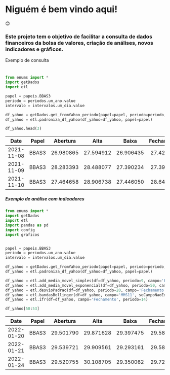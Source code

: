 # Niguém é bem vindo aqui!
😊


### Este projeto tem o objetivo de facilitar a consulta de dados financeiros da bolsa de valores, criação de análises, novos indicadores e gráficos.


Exemplo de consulta
#
```python
from enums import *
import getDados
import etl

papel = papeis.BBAS3
periodo = periodos.um_ano.value
intervalo = intervalos.um_dia.value

df_yahoo = getDados.get_fromYahoo_periodo(papel=papel, periodo=periodo, intervalo=intervalo)
df_yahoo = etl.padroniza_df_yahoo(df_yahoo=df_yahoo, papel=papel)

df_yahoo.head(3)
```

|    Date    | Papel |  Abertura |    Alta   |   Baixa   | Fechamento |  Volume  |
|:----------:|:-----:|:---------:|:---------:|:---------:|:----------:|:--------:|
| 2021-11-08 | BBAS3 | 26.980865 | 27.594912 | 26.906435 |  27.427444 |  7979400 |
| 2021-11-09 | BBAS3 | 28.283393 | 28.488077 | 27.390234 |  27.390234 | 20778600 |
| 2021-11-10 | BBAS3 | 27.464658 | 28.906738 | 27.446050 |  28.646235 | 20395200 |

##### Exemplo de análise com indicadores

```python
from enums import *
import getDados
import etl
import pandas as pd
import config
import graficos


papel = papeis.BBAS3
periodo = periodos.um_ano.value
intervalo = intervalos.um_dia.value

df_yahoo = getDados.get_fromYahoo_periodo(papel=papel, periodo=periodo, intervalo=intervalo)
df_yahoo = etl.padroniza_df_yahoo(df_yahoo=df_yahoo, papel=papel)

df_yahoo = etl.add_media_movel_simples(df=df_yahoo, periodo=9, campo='Fechamento')
df_yahoo = etl.add_media_movel_exponencial(df=df_yahoo, periodo=50, campo='Fechamento')
df_yahoo = etl.desvioPadrao(df=df_yahoo, periodo=20, campo='Fechamento')
df_yahoo = etl.bandasBollinger(df=df_yahoo, campo='MMS11', seCampoNaoExiste=True)
df_yahoo = etl.ifr(df=df_yahoo, campo='Fechamento', periodo=14)

df_yahoo[50:53]
```

|    Date    | Papel |  Abertura |    Alta   |   Baixa   | Fechamento |  Volume  |      MMS9 |     MME50 | DesvioPadrao | BandaSuperior | BandaInferior |       IFR |
|:----------:|:-----:|:---------:|:---------:|:---------:|:----------:|:--------:|----------:|----------:|-------------:|--------------:|--------------:|----------:|
| 2022-01-20 | BBAS3 | 29.501790 | 29.871628 | 29.397475 |  29.587137 | 11361000 | 28.484997 | 28.477371 |     0.816811 |     29.873303 |     26.606061 | 66.939661 |
| 2022-01-21 | BBAS3 | 29.539721 | 29.909561 | 29.293161 |  29.587137 | 14360700 | 28.739985 | 28.527102 |     0.899354 |     30.262535 |     26.665119 | 66.939661 |
| 2022-01-24 | BBAS3 | 29.520755 | 30.108705 | 29.350062 |  29.729383 | 15750300 | 28.998135 | 28.580680 |     0.976760 |     30.651838 |     26.744797 | 68.248447 |